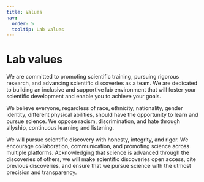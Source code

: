 ```yaml
---
title: Values
nav:
  order: 5
  tooltip: Lab values
---
```


# <i class="fas fa-hands-helping"></i>Lab values

We are committed to promoting scientific training, pursuing rigorous research, and advancing scientific discoveries as a team. We are dedicated to building an inclusive and supportive lab environment that will foster your scientific development and enable you to achieve your goals. 

We believe everyone, regardless of race, ethnicity, nationality, gender identity, different physical abilities, should have the opportunity to learn and pursue science. We oppose racism, discrimination, and hate through allyship, continuous learning and listening.

We will pursue scientific discovery with honesty, integrity, and rigor. We encourage collaboration, communication, and promoting science across multiple platforms. Acknowledging that science is advanced through the discoveries of others, we will make scientific discoveries open access, cite previous discoveries, and ensure that we pursue science with the utmost precision and transparency. 